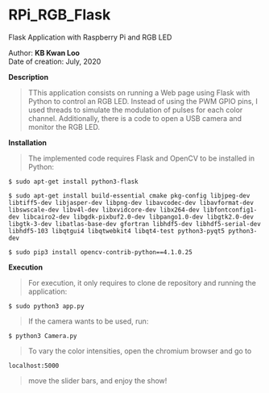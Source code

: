 # RPi_RGB_Flask
Flask Application with Raspberry Pi and RGB LED

Author: **KB Kwan Loo**              
Date of creation: July, 2020                                                         

**Description**                                                               
> TThis application consists on running a Web page using Flask with Python to control an RGB LED. Instead of using the PWM GPIO pins, I used threads to simulate the modulation of pulses for each color channel. Additionally, there is a code to open a USB camera and monitor the RGB LED.

**Installation**
> The implemented code requires Flask and OpenCV to be installed in Python:
  ```
  $ sudo apt-get install python3-flask
  
  $ sudo apt-get install build-essential cmake pkg-config libjpeg-dev libtiff5-dev libjasper-dev libpng-dev libavcodec-dev libavformat-dev libswscale-dev libv4l-dev libxvidcore-dev libx264-dev libfontconfig1-dev libcairo2-dev libgdk-pixbuf2.0-dev libpango1.0-dev libgtk2.0-dev libgtk-3-dev libatlas-base-dev gfortran libhdf5-dev libhdf5-serial-dev libhdf5-103 libqtgui4 libqtwebkit4 libqt4-test python3-pyqt5 python3-dev
  
  $ sudo pip3 install opencv-contrib-python==4.1.0.25
  ```

**Execution**
> For execution, it only requires to clone de repository and running the application:
```
$ sudo python3 app.py
```
> If the camera wants to be used, run:
```
$ python3 Camera.py
```
>To vary the color intensities, open the chromium browser and go to 
```
localhost:5000
```
> move the slider bars, and enjoy the show!
